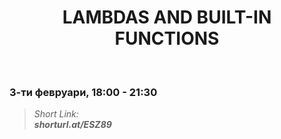 <h1 align="center">LAMBDAS AND BUILT-IN FUNCTIONS</h1>
    <br>

<h3>3-ти февруари, 18:00 - 21:30</h3>

<blockquote>
    <i>
        Short Link: <br> 
        <b>
            shorturl.at/ESZ89
        </b> 
    </i>
</blockquote>

